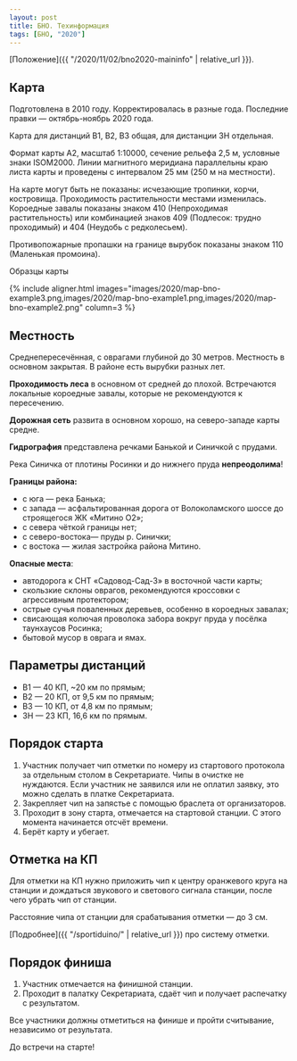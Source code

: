 ```yaml
---
layout: post
title: БНО. Техинформация
tags: [БНО, "2020"]
---
```



[Положение]({{ "/2020/11/02/bno2020-maininfo" | relative_url }}).

Карта
-----

Подготовлена в 2010 году. Корректировалась в разные года.
Последние правки — октябрь-ноябрь 2020 года.

Карта для дистанций В1, В2, В3 общая, для дистанции ЗН отдельная.

Формат карты А2, масштаб 1:10000, сечение рельефа 2,5 м, условные знаки ISOM2000.
Линии магнитного меридиана параллельны краю листа карты и проведены с интервалом 25 мм (250 м на местности).

На карте могут быть не показаны: исчезающие тропинки, корчи, костровища.
Проходимость растительности местами изменилась.
Короедные завалы показаны знаком 410 (Непроходимая растительность) 
или комбинацией знаков 409 (Подлесок: трудно проходимый) и 404 (Неудобь  с  редколесьем).

Противопожарные пропашки на границе вырубок показаны знаком 110 (Маленькая промоина).

Образцы карты

{% include aligner.html images="images/2020/map-bno-example3.png,images/2020/map-bno-example1.png,images/2020/map-bno-example2.png" column=3 %}

Местность
---------

Среднепересечённая, с оврагами глубиной до 30 метров.
Местность в основном закрытая. В районе есть вырубки разных лет.

**Проходимость леса** в основном от средней до плохой.
Встречаются локальные короедные завалы, которые не рекомендуются к пересечению.

**Дорожная сеть** развита в основном хорошо, на северо-западе карты средне.

**Гидрография** представлена речками Банькой и Синичкой с прудами.

Река Синичка от плотины Росинки и до нижнего пруда **непреодолима**! 

**Границы района:**
* с юга — река Банька;
* с запада — асфальтированная дорога от Волоколамского шоссе до строящегося ЖК «Митино О2»;
* с севера чёткой границы нет;
* с северо-востока— пруды р. Синички;
* с востока — жилая застройка района Митино.

**Опасные места**: 
* автодорога к СНТ «Садовод-Сад-3» в восточной части карты;
* скользкие склоны оврагов, рекомендуются кроссовки с агрессивным протектором;
* острые сучья поваленных деревьев, особенно в короедных завалах;
* свисающая колючая проволока забора вокруг пруда у посёлка таунхаусов Росинка;
* бытовой мусор в оврага и ямах.


Параметры дистанций
-------------------

* В1 — 40 КП, ~20 км по прямым;
* В2 — 20 КП, от 9,5 км по прямым;
* В3 — 10 КП, от 4,8 км по прямым;
* ЗН — 23 КП, 16,6 км по прямым.

Порядок старта
--------------

1. Участник получает чип отметки по номеру из стартового протокола за отдельным столом в Секретариате.
Чипы в очистке не нуждаются.
Если участник не заявился или не оплатил заявку, это можно сделать в платке Секретариата.
1. Закрепляет чип на запястье с помощью браслета от организаторов.
1. Проходит в зону старта, отмечается на стартовой станции. С этого момента начинается отсчёт времени.
1. Берёт карту и убегает.

Отметка на КП
-------------

Для отметки на КП нужно приложить чип к центру оранжевого круга на станции и дождаться звукового и светового сигнала станции,
после чего убрать чип от станции.

Расстояние чипа от станции для срабатывания отметки — до 3 см.

[Подробнее]({{ "/sportiduino/" | relative_url }}) про систему отметки.

Порядок финиша
--------------

1. Участник отмечается на финишной станции.
1. Проходит в палатку Секретариата, сдаёт чип и получает распечатку с результатом.

Все участники должны отметиться на финише и пройти считывание, независимо от результата.

До встречи на старте!

